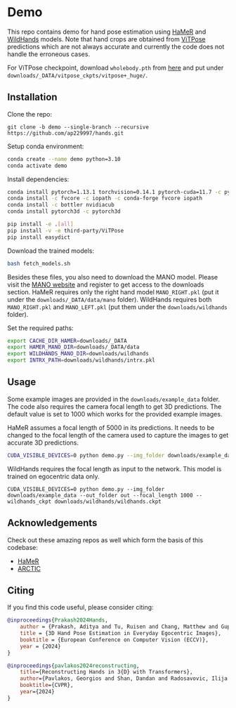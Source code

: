 # Demo

This repo contains demo for hand pose estimation using [HaMeR](https://arxiv.org/abs/2312.05251) and [WildHands](https://ap229997.github.io/projects/hands/assets/paper.pdf) models. Note that hand crops are obtained from [ViTPose](https://github.com/ViTAE-Transformer/ViTPose) predictions which are not always accurate and currently the code does not handle the erroneous cases.

For ViTPose checkpoint, download `wholebody.pth` from [here](https://drive.google.com/drive/folders/1vjqBPicZagi0Xx0c_ItzAlISaj-pCigG) and put under `downloads/_DATA/vitpose_ckpts/vitpose+_huge/`.

## Installation
Clone the repo:
```
git clone -b demo --single-branch --recursive https://github.com/ap229997/hands.git
```

Setup conda environment:
```bash
conda create --name demo python=3.10
conda activate demo
```

Install dependencies:
```bash
conda install pytorch=1.13.1 torchvision=0.14.1 pytorch-cuda=11.7 -c pytorch -c nvidia
conda install -c fvcore -c iopath -c conda-forge fvcore iopath
conda install -c bottler nvidiacub
conda install pytorch3d -c pytorch3d

pip install -e .[all]
pip install -v -e third-party/ViTPose
pip install easydict
```

Download the trained models:
```bash
bash fetch_models.sh
```

Besides these files, you also need to download the MANO model. Please visit the [MANO website](https://mano.is.tue.mpg.de) and register to get access to the downloads section. HaMeR requires only the right hand model `MANO_RIGHT.pkl` (put it under the `downloads/_DATA/data/mano` folder). WildHands requires both `MANO_RIGHT.pkl` and `MANO_LEFT.pkl` (put them under the `downloads/wildhands` folder).

Set the required paths:
```bash
export CACHE_DIR_HAMER=downloads/_DATA
export HAMER_MANO_DIR=downloads/_DATA/data
export WILDHANDS_MANO_DIR=downloads/wildhands
export INTRX_PATH=downloads/wildhands/intrx.pkl
```

## Usage

Some example images are provided in the `downloads/example_data` folder. The code also requires the camera focal length to get 3D predictions. The default value is set to 1000 which works for the provided example images.

HaMeR assumes a focal length of 5000 in its predictions. It needs to be changed to the focal length of the camera used to capture the images to get accurate 3D predictions.
```bash
CUDA_VISIBLE_DEVICES=0 python demo.py --img_folder downloads/example_data --out_folder out --hamer_ckpt downloads/_DATA/hamer_ckpts/checkpoints/hamer.ckpt
```

WildHands requires the focal length as input to the network. This model is trained on egocentric data only.
```
CUDA_VISIBLE_DEVICES=0 python demo.py --img_folder downloads/example_data --out_folder out --focal_length 1000 --wildhands_ckpt downloads/wildhands/wildhands.ckpt
```

## Acknowledgements
Check out these amazing repos as well which form the basis of this codebase:
- [HaMeR](https://github.com/geopavlakos/hamer)
- [ARCTIC](https://github.com/zc-alexfan/arctic)

## Citing
If you find this code useful, please consider citing:

```bibtex
@inproceedings{Prakash2024Hands,
    author = {Prakash, Aditya and Tu, Ruisen and Chang, Matthew and Gupta, Saurabh},
    title = {3D Hand Pose Estimation in Everyday Egocentric Images},
    booktitle = {European Conference on Computer Vision (ECCV)},
    year = {2024}
}

@inproceedings{pavlakos2024reconstructing,
    title={Reconstructing Hands in 3{D} with Transformers},
    author={Pavlakos, Georgios and Shan, Dandan and Radosavovic, Ilija and Kanazawa, Angjoo and Fouhey, David and Malik, Jitendra},
    booktitle={CVPR},
    year={2024}
}
```